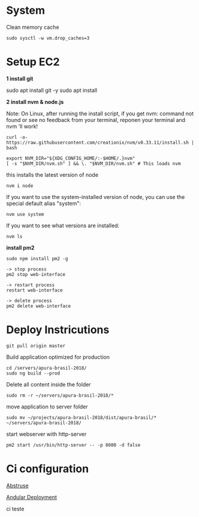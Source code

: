# System

Clean memory cache 

    sudo sysctl -w vm.drop_caches=3


# Setup EC2

**1 install git**

sudo apt install git -y
sudo apt install 

**2 install nvm & node.js**

Note: On Linux, after running the install script, if you get nvm: command not found or see no feedback from your terminal, reponen your terminal and nvm 'll work!

    curl -o- https://raw.githubusercontent.com/creationix/nvm/v0.33.11/install.sh | bash

    export NVM_DIR="${XDG_CONFIG_HOME/:-$HOME/.}nvm"
    [ -s "$NVM_DIR/nvm.sh" ] && \. "$NVM_DIR/nvm.sh" # This loads nvm

this installs the latest version of node

    nvm i node

If you want to use the system-installed version of node, you can use the special default alias "system":

    nvm use system

If you want to see what versions are installed:

    nvm ls

**install pm2**

    sudo npm install pm2 -g

    -> stop process
    pm2 stop web-interface
    
    -> restart process
    restart web-interface

    -> delete process
    pm2 delete web-interface

# Deploy Instricutions

    git pull origin master

Build application optimized for production

    cd /servers/apura-brasil-2018/
    sudo ng build --prod

Delete all content inside the folder

    sudo rm -r ~/servers/apura-brasil-2018/*

move application to server folder

    sudo mv ~/projects/apura-brasil-2018/dist/apura-brasil/* ~/servers/apura-brasil-2018/

start webserver with http-server

    pm2 start /usr/bin/http-server -- -p 8080 -d false



# Ci configuration
[Abstruse](https://github.com/bleenco/abstruse)

[Andular Deployment](https://angular.io/guide/deployment)

ci teste

